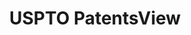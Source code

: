 ---
bigquery: https://console.cloud.google.com/bigquery?p=patents-public-data&d=patentsview&page=dataset
citation: Attribution should be given to PatentsView for use, distribution, or derivative
  works.
code: https://github.com/CSSIP-AIR/PatentsView-Code-Snippets/
contributors: USPTO
cost: None
description: 'PatentsView includes US patent data including raw data (summaries, applications,
  pregrant applications), disambugations of inventors and assignees, and inventor
  gender estimates.  Also foreign priority data, # of figures and sheets, and government
  interest statements.'
documentation: https://patentsview.org/query/builder-faqs
last_edit: Mon, 04 Apr 2022 19:02:57 GMT
location: https://patentsview.org/
maintained_by: USPTO
record_creation_timestamp: 12/2/2020 17:20:46
schema_fields: '[''level_one'', ''abstract'', ''classification_data_source'', ''disamb_inventor_id_20200929'',
  ''role'', ''disamb_assignee_id_20200331'', ''disamb_inventor_id_20171003'', ''doctype'',
  ''male_flag'', ''dependent'', ''kind'', ''doc_type'', ''classification_value'',
  ''section'', ''fname'', ''classification_status'', ''relkind'', ''_371_date'', ''lapse_of_patent'',
  ''uuid'', ''category'', ''disamb_inventor_id_20171226'', ''length'', ''disamb_inventor_id_20191008'',
  ''disamb_assignee_id_20190312'', ''disamb_inventor_id_20200630'', ''rawlocation_id'',
  ''inventor_id'', ''type'', ''country'', ''disamb_inventor_id_20201229'', ''subsection_id'',
  ''organization'', ''section_id'', ''lawyer_id'', ''main_group'', ''latitude'', ''organization_id'',
  ''text'', ''num'', ''deceased'', ''patent_id'', ''state_fips'', ''level_two'', ''subgroup_id'',
  ''contract_award_number'', ''disamb_inventor_id_20170307'', ''term_extension'',
  ''latin_name'', ''gi_statement'', ''name'', ''city'', ''latlong'', ''subcategory_id'',
  ''disclaimer_date'', ''mainclass_id'', ''f102_date'', ''date'', ''citation_id'',
  ''ipc_class'', ''longitude'', ''num_figures'', ''reldocno'', ''country_transformed'',
  ''lname'', ''male'', ''sector_title'', ''assignee_id'', ''disamb_inventor_id_20181127'',
  ''field_title'', ''term_disclaimer'', ''rel_id'', ''num_claims'', ''disamb_assignee_id_20191008'',
  ''name_last'', ''disamb_assignee_id_20200929'', ''disamb_inventor_id_20190820'',
  ''disamb_inventor_id_20191231'', ''id'', ''subclass_id'', ''title'', ''classification_level'',
  ''name_first'', ''group'', ''series_code'', ''status'', ''_102_date'', ''applicant_type'',
  ''rule_47'', ''publication_number'', ''filename'', ''variety'', ''num_sheets'',
  ''ipc_version_indicator'', ''field_id'', ''disamb_inventor_id_20180528'', ''disamb_inventor_id_20170808'',
  ''number'', ''f371_date'', ''disamb_inventor_id_20190312'', ''disamb_assignee_id_20200630'',
  ''county'', ''disamb_assignee_id_20190820'', ''rawassignee_id'', ''sequence'', ''symbol_position'',
  ''subclass'', ''group_id'', ''state'', ''exemplary'', ''term_grant'', ''location_id'',
  ''action_date'', ''disamb_inventor_id_20200331'', ''withdrawn'', ''category_id'',
  ''county_fips'', ''disamb_assignee_id_20181127'', ''level_three'', ''application_id'',
  ''disamb_assignee_id_20191231'', ''designation'', ''subgroup'', ''rawinventor_id'',
  ''attribution_status'']'
shortname: patentsview
tags:
- disambiguation
- United States
- gender
terms_of_use: Creative Commons Attribution 4.0 International License.
timeframe: 1963-1999
title: USPTO PatentsView
uuid: cf1780b1-e265-4e49-8d1d-83b9cfe0fd9a
---